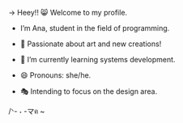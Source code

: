 → Heey!! 😸 Welcome to my profile.
- I’m Ana, student in the field of programming.

- 🎨 Passionate about art and new creations!
- 🎉 I’m currently learning systems development.
- 😄 Pronouns: she/he.
- 🎭 Intending to focus on the design area.

/ᐠ- ˕ -マฅ ~

<!---
Vyenvyy/Vyenvyy is a ✨ special ✨ repository because its `README.md` (this file) appears on your GitHub profile.
You can click the Preview link to take a look at your changes.
--->
